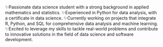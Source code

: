 ✨️Passionate data science student with a strong background in applied mathematics and statistics. 
✨️Experienced in Python for data analysis, with a certificate in data science. 
✨️Currently working on projects that integrate R, Python, and SQL for comprehensive data analysis and machine learning. 
✨️Excited to leverage my skills to tackle real-world problems and contribute to innovative solutions in the field of data science and software development. 
